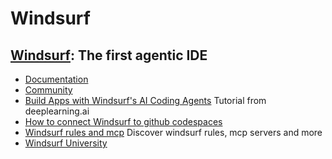 # **Windsurf**

## [Windsurf](https://codeium.com/windsurf): The first agentic IDE

- [Documentation](https://docs.windsurf.com/windsurf/getting-started)
- [Community](https://discord.com/invite/GjCYNGChrw)
- [Build Apps with Windsurf's AI Coding Agents](https://learn.deeplearning.ai/courses/build-apps-with-windsurfs-ai-coding-agent) Tutorial from deeplearning.ai 
- [How to connect Windsurf to github codespaces](https://everything.intellectronica.net/p/windsurfing-the-codespaces)
- [Windsurf rules and mcp](https://windsurf.run) Discover windsurf rules, mcp servers and more
- [Windsurf University](https://windsurf.com/university)
